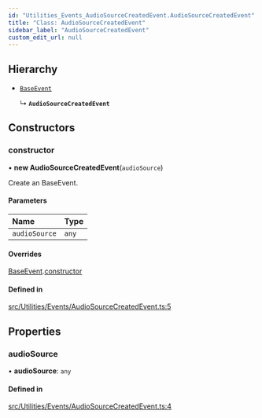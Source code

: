 ```yaml
---
id: "Utilities_Events_AudioSourceCreatedEvent.AudioSourceCreatedEvent"
title: "Class: AudioSourceCreatedEvent"
sidebar_label: "AudioSourceCreatedEvent"
custom_edit_url: null
---
```




## Hierarchy

- [`BaseEvent`](../Utilities_BaseEvent.BaseEvent)

  ↳ **`AudioSourceCreatedEvent`**

## Constructors

### constructor

• **new AudioSourceCreatedEvent**(`audioSource`)

Create an BaseEvent.

#### Parameters

| Name | Type |
| :------ | :------ |
| `audioSource` | `any` |

#### Overrides

[BaseEvent](../Utilities_BaseEvent.BaseEvent).[constructor](../Utilities_BaseEvent.BaseEvent#constructor)

#### Defined in

[src/Utilities/Events/AudioSourceCreatedEvent.ts:5](https://github.com/ZeaInc/zea-engine/blob/1fac85723/src/Utilities/Events/AudioSourceCreatedEvent.ts#L5)

## Properties

### audioSource

• **audioSource**: `any`

#### Defined in

[src/Utilities/Events/AudioSourceCreatedEvent.ts:4](https://github.com/ZeaInc/zea-engine/blob/1fac85723/src/Utilities/Events/AudioSourceCreatedEvent.ts#L4)

